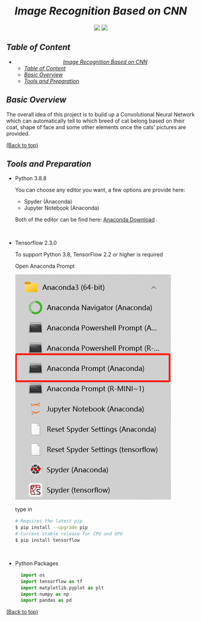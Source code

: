 # <center>_Image Recognition Based on CNN_</center>

<center><img src="https://img.shields.io/badge/python-3.8.8-blue.svg"/> <img src="https://img.shields.io/badge/tensorflow-2.3.0-green.svg"/> </center>

## _Table of Content_
- [<center>_Image Recognition Based on CNN_</center>](#centerimage-recognition-based-on-cnncenter)
  - [_Table of Content_](#table-of-content)
  - [_Basic Overview_](#basic-overview)
  - [_Tools and Preparation_](#tools-and-preparation)


## _Basic Overview_
The overall idea of this project is to build up a Convolutional Neural Network which can automatically tell to which breed of cat belong based on their coat, shape of face and some other elements once the cats' pictures are provided.

[(Back to top)](#table-of-content)

## _Tools and Preparation_

- Python 3.8.8  

    You can choose any editor you want, a few options are provide here:
    - Spyder (Anaconda)
    - Jupyter Notebook (Anaconda)

    Both of the editor can be find here: [Anaconda Download](https://www.anaconda.com/products/distribution) .

<br />

- Tensorflow 2.3.0  

    To support Python 3.8, TensorFlow 2.2 or higher is required
    
    Open Anaconda Prompt
    
    ![image](https://github.com/ACM40960/project-LixuanLiu/blob/main/Tools_Anaconda.png)
    
    type in
    
    ```bash
    # Requires the latest pip
    $ pip install --upgrade pip
    # Current stable release for CPU and GPU
    $ pip install tensorflow
    ```

<br />

- Python Packages
  ```python
    import os
    import tensorflow as tf
    import matplotlib.pyplot as plt
    import numpy as np
    import pandas as pd
  ```

[(Back to top)](#table-of-content)


